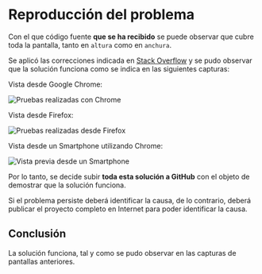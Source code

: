# Reproducción del problema

Con el que código fuente **que se ha recibido** se puede observar que cubre toda la pantalla, tanto en `altura` como en `anchura`.

Se aplicó las correcciones indicada en [Stack Overflow][stack-overflow] y se pudo observar que la solución funciona como se indica en las siguientes capturas:

Vista desde Google Chrome:

![][vista-previa-chrome]

Vista desde Firefox:

![][vista-previa-firefox]

Vista desde un Smartphone utilizando Chrome:

![][vista-previa-smartphone]

Por lo tanto, se decide subir **toda esta solución a GitHub** con el objeto de demostrar que la solución funciona.

Si el problema persiste deberá identificar la causa, de lo contrario, deberá publicar el proyecto completo en Internet para poder identificar la causa.

## Conclusión

La solución funciona, tal y como se pudo observar en las capturas de pantallas anteriores.

[stack-overflow]: https://es.stackoverflow.com/questions/432697/problemas-para-que-un-div-adopte-el-tama%c3%b1o-del-dispositivo-html-y-css/432734#432734 "Respuesta"
[vista-previa-chrome]: https://i.ibb.co/582dhgS/Desde-Chrome.png "Pruebas realizadas con Chrome"
[vista-previa-firefox]: https://i.ibb.co/ZWm5HN0/Desde-Firefox.png "Pruebas realizadas desde Firefox"
[vista-previa-smartphone]: https://i.ibb.co/SrJgTyn/imagen.png "Vista previa desde un Smartphone"
